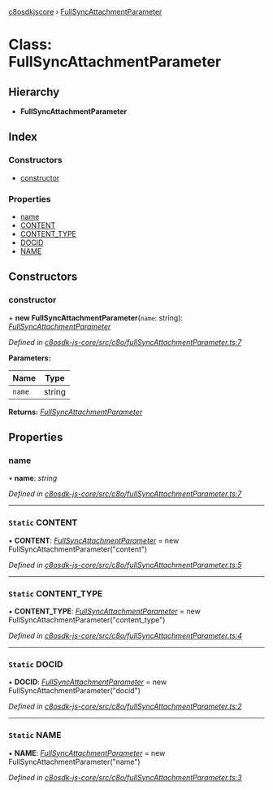 [c8osdkjscore](../README.md) › [FullSyncAttachmentParameter](fullsyncattachmentparameter.md)

# Class: FullSyncAttachmentParameter

## Hierarchy

* **FullSyncAttachmentParameter**

## Index

### Constructors

* [constructor](fullsyncattachmentparameter.md#constructor)

### Properties

* [name](fullsyncattachmentparameter.md#name)
* [CONTENT](fullsyncattachmentparameter.md#static-content)
* [CONTENT_TYPE](fullsyncattachmentparameter.md#static-content_type)
* [DOCID](fullsyncattachmentparameter.md#static-docid)
* [NAME](fullsyncattachmentparameter.md#static-name)

## Constructors

###  constructor

\+ **new FullSyncAttachmentParameter**(`name`: string): *[FullSyncAttachmentParameter](fullsyncattachmentparameter.md)*

*Defined in [c8osdk-js-core/src/c8o/fullSyncAttachmentParameter.ts:7](https://github.com/convertigo/c8osdk-angular/blob/0b97078/src/c8o/fullSyncAttachmentParameter.ts#L7)*

**Parameters:**

Name | Type |
------ | ------ |
`name` | string |

**Returns:** *[FullSyncAttachmentParameter](fullsyncattachmentparameter.md)*

## Properties

###  name

• **name**: *string*

*Defined in [c8osdk-js-core/src/c8o/fullSyncAttachmentParameter.ts:7](https://github.com/convertigo/c8osdk-angular/blob/0b97078/src/c8o/fullSyncAttachmentParameter.ts#L7)*

___

### `Static` CONTENT

▪ **CONTENT**: *[FullSyncAttachmentParameter](fullsyncattachmentparameter.md)* =  new FullSyncAttachmentParameter("content")

*Defined in [c8osdk-js-core/src/c8o/fullSyncAttachmentParameter.ts:5](https://github.com/convertigo/c8osdk-angular/blob/0b97078/src/c8o/fullSyncAttachmentParameter.ts#L5)*

___

### `Static` CONTENT_TYPE

▪ **CONTENT_TYPE**: *[FullSyncAttachmentParameter](fullsyncattachmentparameter.md)* =  new FullSyncAttachmentParameter("content_type")

*Defined in [c8osdk-js-core/src/c8o/fullSyncAttachmentParameter.ts:4](https://github.com/convertigo/c8osdk-angular/blob/0b97078/src/c8o/fullSyncAttachmentParameter.ts#L4)*

___

### `Static` DOCID

▪ **DOCID**: *[FullSyncAttachmentParameter](fullsyncattachmentparameter.md)* =  new FullSyncAttachmentParameter("docid")

*Defined in [c8osdk-js-core/src/c8o/fullSyncAttachmentParameter.ts:2](https://github.com/convertigo/c8osdk-angular/blob/0b97078/src/c8o/fullSyncAttachmentParameter.ts#L2)*

___

### `Static` NAME

▪ **NAME**: *[FullSyncAttachmentParameter](fullsyncattachmentparameter.md)* =  new FullSyncAttachmentParameter("name")

*Defined in [c8osdk-js-core/src/c8o/fullSyncAttachmentParameter.ts:3](https://github.com/convertigo/c8osdk-angular/blob/0b97078/src/c8o/fullSyncAttachmentParameter.ts#L3)*
